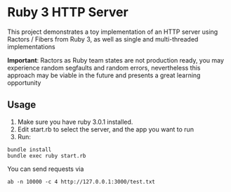 # Ruby 3 HTTP Server

This project demonstrates a toy implementation of an HTTP server using Ractors / Fibers from Ruby 3, as well as single and multi-threaded implementations

**Important**: Ractors as Ruby team states are not production ready, you may experience random segfaults and random errors, nevertheless this approach may be viable in the future and presents a great learning opportunity

## Usage

1. Make sure you have ruby 3.0.1 installed.
2. Edit start.rb to select the server, and the app you want to run
3. Run:
```
bundle install
bundle exec ruby start.rb
```

You can send requests via 
```
ab -n 10000 -c 4 http://127.0.0.1:3000/test.txt
```
